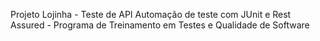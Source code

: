 Projeto Lojinha - Teste de API
Automação de teste com JUnit e Rest Assured - Programa de Treinamento em Testes e Qualidade de Software
